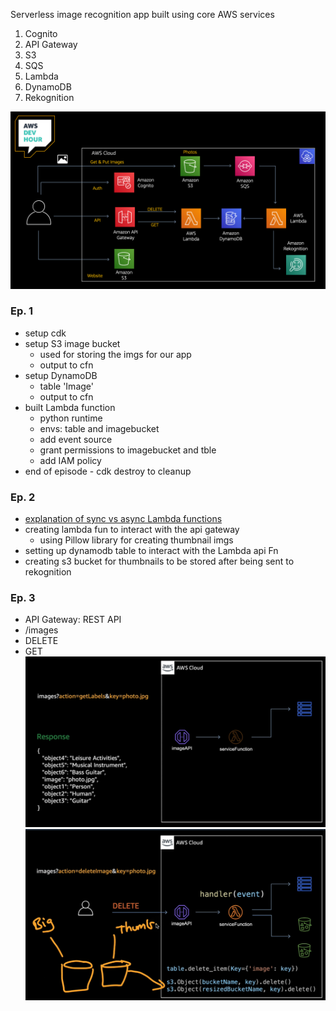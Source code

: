Serverless image recognition app built using core AWS services

1. Cognito
2. API Gateway
3. S3
4. SQS
5. Lambda
6. DynamoDB
7. Rekognition

![app architecture](img/imgrek-arch.jpeg)

### Ep. 1

- setup cdk
- setup S3 image bucket
  - used for storing the imgs for our app
  - output to cfn
- setup DynamoDB
  - table 'Image'
  - output to cfn
- built Lambda function
  - python runtime
  - envs: table and imagebucket
  - add event source
  - grant permissions to imagebucket and tble
  - add IAM policy
- end of episode - cdk destroy to cleanup

### Ep. 2

- [explanation of sync vs async Lambda functions](https://www.stackery.io/blog/aws-lambda-sync-or-async/)
- creating lambda fun to interact with the api gateway
  - using Pillow library for creating thumbnail imgs
- setting up dynamodb table to interact with the Lambda api Fn
- creating s3 bucket for thumbnails to be stored after being sent to rekognition

### Ep. 3

- API Gateway: REST API
- /images
- DELETE
- GET
  ![GET arch](img/apiGET.png)
  ![DELETE arch](img/apiDELETE.png)
